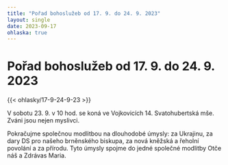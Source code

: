 ```yaml
---
title: "Pořad bohoslužeb od 17. 9. do 24. 9. 2023"
layout: single
date: 2023-09-17
ohlaska: true
---
```

# Pořad bohoslužeb od 17. 9. do 24. 9. 2023

{{< ohlasky/17-9-24-9-23 >}}

V sobotu 23. 9. v 10 hod. se koná ve Vojkovicích 14. Svatohubertská mše. Zváni jsou nejen myslivci.

Pokračujme společnou modlitbou na dlouhodobé úmysly: za Ukrajinu, za dary DS pro našeho brněnského biskupa, za nová kněžská a řeholní povolání a za přírodu. Tyto úmysly spojme do jedné společné modlitby Otče náš a Zdrávas Maria.